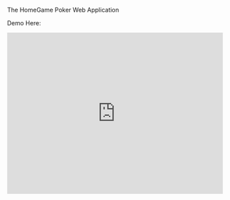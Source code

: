 The HomeGame Poker Web Application

Demo Here:
<div style="padding:75% 0 0 0;position:relative;"><iframe src="https://player.vimeo.com/video/1082728413?h=a5d4039083&amp;badge=0&amp;autopause=0&amp;player_id=0&amp;app_id=58479" frameborder="0" allow="autoplay; fullscreen; picture-in-picture; clipboard-write; encrypted-media" style="position:absolute;top:0;left:0;width:100%;height:100%;" title="homegame demo video"></iframe></div><script src="https://player.vimeo.com/api/player.js"></script>
